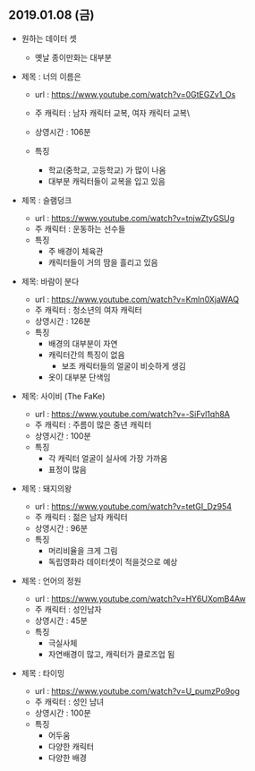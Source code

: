 ## 2019.01.08 (금)

* 원하는 데이터 셋

  * 옛날 종이만화는 대부분 

* 제목 : 너의 이름은

  * url :  https://www.youtube.com/watch?v=0GtEGZv1_Os

  * 주 캐릭터 : 남자 캐릭터 교복, 여자 캐릭터 교복\
  * 상영시간 : 106분
  * 특징
    * 학교(중학교, 고등학교) 가 많이 나옴
    * 대부분 캐릭터들이 교복을 입고 있음

* 제목 : 슬램덩크 

  * url : https://www.youtube.com/watch?v=tnjwZtyGSUg
  * 주 캐릭터 : 운동하는 선수들
  * 특징
    * 주 배경이 체육관
    * 캐릭터들이 거의 땀을 흘리고 있음

* 제목: 바람이 분다 

  * url : https://www.youtube.com/watch?v=KmIn0XjaWAQ
  * 주 캐릭터 : 청소년의 여자 캐릭터
  * 상영시간 : 126분
  * 특징 
    * 배경의 대부분이 자연
    * 캐릭터간의 특징이 없음
      * 보조 캐릭터들의 얼굴이 비슷하게 생김
    * 옷이 대부분 단색임

* 제목: 사이비 (The FaKe)

  * url : https://www.youtube.com/watch?v=-SiFvl1qh8A
  * 주 캐릭터 : 주름이 많은 중년 캐릭터
  * 상영시간 : 100분
  * 특징
    * 각 캐릭터 얼굴이 실사에 가장 가까움
    * 표정이 많음

* 제목 : 돼지의왕

  * url : https://www.youtube.com/watch?v=tetGI_Dz954
  * 주 캐릭터 : 젊은 남자 캐릭터
  * 상영시간 : 96분
  * 특징
    * 머리비율을 크게 그림
    * 독립영화라 데이터셋이 적을것으로 예상

* 제목 : 언어의 정원
  * url : https://www.youtube.com/watch?v=HY6UXomB4Aw
  * 주 캐릭터 : 성인남자
  * 상영시간 :  45분
  * 특징
    * 극실사체
    * 자연배경이 많고, 캐릭터가 클로즈업 됨

* 제목 : 타이밍
  * url : https://www.youtube.com/watch?v=U_pumzPo9og
  * 주 캐릭터 : 성인 남녀
  * 상영시간 : 100분
  * 특징 
    * 어두움
    * 다양한 캐릭터
    * 다양한 배경